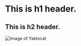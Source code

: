 # This is h1 header.
## This is h2 header.
![Image of Yaktocat](https://octodex.github.com/images/yaktocat.png)
